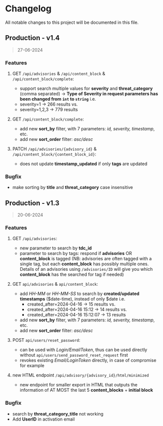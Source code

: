 # Changelog

All notable changes to this project will be documented in this file.

## Production - v1.4
> 27-06-2024

### Features

1. GET `/api/advisories` & `/api/content_block` & `/api/content_block/complete`:
    - support search multiple values for **severity** and **threat_category** (comma separated) -> **Type of Severity in request parameters has been changed from `int` to `string`**
    i.e.
    - severity=1 -> 266 results
    vs.
    - severity=1,2,3 -> 779 results

2. GET `/api/content_block/complete`:
    - add new **sort_by** filter, with 7 parameters: *id, severity, timestamp*, etc.
    - add new **sort_order** filter: *asc/desc*

3. PATCH `/api/advisories/{advisory_id}` & `/api/content_block/{content_block_id}`:
    - does not update **timestamp_updated** if only **tags** are updated

### Bugfix
- make sorting by **title** and **threat_category** case insensitive


## Production - v1.3
> 20-06-2024
    
### Features

1. GET `/api/advisories`:
    - new parameter to search by **tdc_id** 
    - parameter to search by tags: respond if **advisories** OR **content_block** is tagged (NB: advisories are often tagged with a single tag, but each **content_block** has possibly multiple ones. Details of an advisories using `/advisories/ID` will give you which **content_block** has the searched for tag if needed)

2. GET `api/advisories` & `api/content_block`:
    - add *HH-MM* or *HH-MM-SS* to search by **created/updated timestamps** ($date-time), instead of only $date
        i.e.
        - created_after=2024-04-16 -> 15 results
        vs. 
        - created_after=2024-04-16 15:12 -> 14 results
        vs. 
        - created_after=2024-04-16 15:12:07 -> 13 results
    - add new **sort_by** filter, with 7 parameters: *id, severity, timestamp*, etc.
    - add new **sort_order** filter: *asc/desc*

3. POST `api/users/reset_password`:
    - can be used with *Login/EmailToken*, thus can be used directly without `api/users/send_password_reset_request` first
    - revokes existing *Email/LoginToken* directly, in case of compromise for example

4. new HTML endpoint `/api/advisory/{​​​​​​​advisory_id}​​​​​​​/html/minimized`
    - new endpoint for smaller export in HTML that outputs the information of AT MOST the last 5 **content_blocks** + **initial block**


### Bugfix

- search by **threat_category_title** not working
- Add **UserID** in activation email